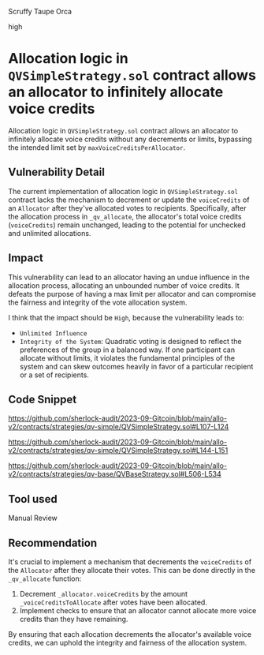 Scruffy Taupe Orca

high

# Allocation logic in `QVSimpleStrategy.sol` contract allows an allocator to infinitely allocate voice credits
Allocation logic in `QVSimpleStrategy.sol` contract allows an allocator to infinitely allocate voice credits without any decrements or limits, bypassing the intended limit set by `maxVoiceCreditsPerAllocator`.

## Vulnerability Detail
The current implementation of allocation logic in `QVSimpleStrategy.sol` contract lacks the mechanism to decrement or update the `voiceCredits` of an `Allocator` after they've allocated votes to recipients. Specifically, after the allocation process in `_qv_allocate`, the allocator's total voice credits (`voiceCredits`) remain unchanged, leading to the potential for unchecked and unlimited allocations.

## Impact
This vulnerability can lead to an allocator having an undue influence in the allocation process, allocating an unbounded number of voice credits. It defeats the purpose of having a max limit per allocator and can compromise the fairness and integrity of the vote allocation system.

I think that the impact should be `High`, because the vulnerability leads to:
- `Unlimited Influence`
- `Integrity of the System`: Quadratic voting is designed to reflect the preferences of the group in a balanced way. If one participant can allocate without limits, it violates the fundamental principles of the system and can skew outcomes heavily in favor of a particular recipient or a set of recipients.

## Code Snippet

https://github.com/sherlock-audit/2023-09-Gitcoin/blob/main/allo-v2/contracts/strategies/qv-simple/QVSimpleStrategy.sol#L107-L124

https://github.com/sherlock-audit/2023-09-Gitcoin/blob/main/allo-v2/contracts/strategies/qv-simple/QVSimpleStrategy.sol#L144-L151

https://github.com/sherlock-audit/2023-09-Gitcoin/blob/main/allo-v2/contracts/strategies/qv-base/QVBaseStrategy.sol#L506-L534


## Tool used
Manual Review

## Recommendation

It's crucial to implement a mechanism that decrements the `voiceCredits` of the `Allocator` after they allocate their votes. This can be done directly in the `_qv_allocate` function:

1. Decrement `_allocator.voiceCredits` by the amount `_voiceCreditsToAllocate` after votes have been allocated.
2. Implement checks to ensure that an allocator cannot allocate more voice credits than they have remaining.

By ensuring that each allocation decrements the allocator's available voice credits, we can uphold the integrity and fairness of the allocation system.
